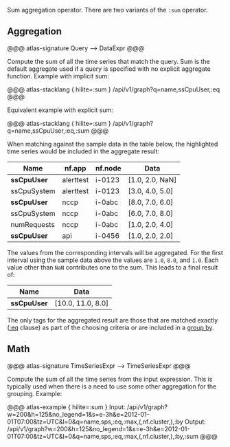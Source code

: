 Sum aggregation operator. There are two variants of the `:sum` operator.

## Aggregation

@@@ atlas-signature
Query
-->
DataExpr
@@@

Compute the sum of all the time series that match the query. Sum is the default aggregate
used if a query is specified with no explicit aggregate function. Example with implicit sum:

@@@ atlas-stacklang { hilite=:sum }
/api/v1/graph?q=name,ssCpuUser,:eq
@@@

Equivalent example with explicit sum:

@@@ atlas-stacklang { hilite=:sum }
/api/v1/graph?q=name,ssCpuUser,:eq,:sum
@@@

When matching against the sample data in the table below, the highlighted time series would be
included in the aggregate result:

<table>
  <thead>
  <th>Name</th><th>nf.app</th><th>nf.node</th><th>Data</th>
  </thead>
  <tbody>
  <tr class="atlas-hilite">
    <td><strong>ssCpuUser</strong></td>
    <td>alerttest</td>
    <td>i-0123</td>
    <td>[1.0, 2.0, NaN]</td>
  </tr><tr>
    <td>ssCpuSystem</td>
    <td>alerttest</td>
    <td>i-0123</td>
    <td>[3.0, 4.0, 5.0]</td>
  </tr><tr class="atlas-hilite">
    <td><strong>ssCpuUser</strong></td>
    <td>nccp</td>
    <td>i-0abc</td>
    <td>[8.0, 7.0, 6.0]</td>
  </tr><tr>
    <td>ssCpuSystem</td>
    <td>nccp</td>
    <td>i-0abc</td>
    <td>[6.0, 7.0, 8.0]</td>
  </tr><tr>
    <td>numRequests</td>
    <td>nccp</td>
    <td>i-0abc</td>
    <td>[1.0, 2.0, 4.0]</td>
  </tr><tr class="atlas-hilite">
    <td><strong>ssCpuUser</strong></td>
    <td>api</td>
    <td>i-0456</td>
    <td>[1.0, 2.0, 2.0]</td>
  </tr>
  </tbody>
</table>

The values from the corresponding intervals will be aggregated. For the first interval using
the sample data above the values are `1.0`, `8.0`, and `1.0`. Each value other than `NaN`
contributes one to the sum. This leads to a final result of:

<table>
  <thead>
  <th>Name</th><th>Data</th>
  </thead>
  <tbody>
  <tr class="atlas-hilite">
    <td><strong>ssCpuUser</strong></td>
    <td>[10.0, 11.0, 8.0]</td>
  </tr>
  </tbody>
</table>

The only tags for the aggregated result are those that are matched exactly ([:eq](eq.md) clause)
as part of the choosing criteria or are included in a [group by](by.md).

## Math

@@@ atlas-signature
TimeSeriesExpr
-->
TimeSeriesExpr
@@@

Compute the sum of all the time series from the input expression. This is typically used when
there is a need to use some other aggregation for the grouping. Example:

@@@ atlas-example { hilite=:sum }
Input: /api/v1/graph?w=200&h=125&no_legend=1&s=e-3h&e=2012-01-01T07:00&tz=UTC&l=0&q=name,sps,:eq,:max,(,nf.cluster,),:by
Output: /api/v1/graph?w=200&h=125&no_legend=1&s=e-3h&e=2012-01-01T07:00&tz=UTC&l=0&q=name,sps,:eq,:max,(,nf.cluster,),:by,:sum
@@@
